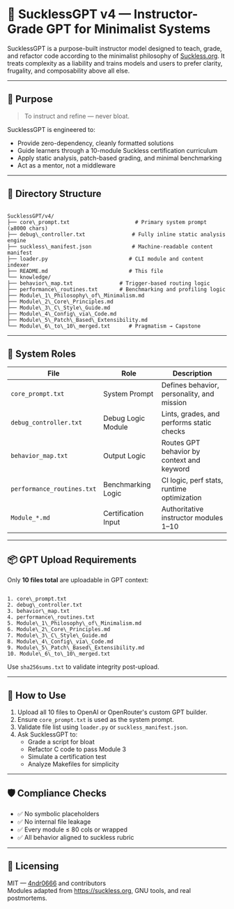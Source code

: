 # 🧠 SucklessGPT v4 — Instructor-Grade GPT for Minimalist Systems

SucklessGPT is a purpose-built instructor model designed to teach, grade, and refactor code according to the minimalist philosophy of [Suckless.org](https://suckless.org). It treats complexity as a liability and trains models and users to prefer clarity, frugality, and composability above all else.

---

## 🎯 Purpose

> To instruct and refine — never bloat.

SucklessGPT is engineered to:
- Provide zero-dependency, cleanly formatted solutions
- Guide learners through a 10-module Suckless certification curriculum
- Apply static analysis, patch-based grading, and minimal benchmarking
- Act as a mentor, not a middleware

---

## 🧩 Directory Structure

```

SucklessGPT/v4/
├── core\_prompt.txt                     # Primary system prompt (≥8000 chars)
├── debug\_controller.txt               # Fully inline static analysis engine
├── suckless\_manifest.json             # Machine-readable content manifest
├── loader.py                          # CLI module and content indexer
├── README.md                          # This file
└── knowledge/
├── behavior\_map.txt               # Trigger-based routing logic
├── performance\_routines.txt       # Benchmarking and profiling logic
├── Module\_1\_Philosophy\_of\_Minimalism.md
├── Module\_2\_Core\_Principles.md
├── Module\_3\_C\_Style\_Guide.md
├── Module\_4\_Config\_via\_Code.md
├── Module\_5\_Patch\_Based\_Extensibility.md
└── Module\_6\_to\_10\_merged.txt      # Pragmatism → Capstone

```

---

## 🧠 System Roles

| File                        | Role                 | Description                                  |
|-----------------------------|----------------------|----------------------------------------------|
| `core_prompt.txt`           | System Prompt        | Defines behavior, personality, and mission   |
| `debug_controller.txt`      | Debug Logic Module   | Lints, grades, and performs static checks    |
| `behavior_map.txt`          | Output Logic         | Routes GPT behavior by context and keyword   |
| `performance_routines.txt`  | Benchmarking Logic   | CI logic, perf stats, runtime optimization   |
| `Module_*.md`               | Certification Input  | Authoritative instructor modules 1–10        |

---

## 📦 GPT Upload Requirements

Only **10 files total** are uploadable in GPT context:

```

1. core\_prompt.txt
2. debug\_controller.txt
3. behavior\_map.txt
4. performance\_routines.txt
5. Module\_1\_Philosophy\_of\_Minimalism.md
6. Module\_2\_Core\_Principles.md
7. Module\_3\_C\_Style\_Guide.md
8. Module\_4\_Config\_via\_Code.md
9. Module\_5\_Patch\_Based\_Extensibility.md
10. Module\_6\_to\_10\_merged.txt

````

Use `sha256sums.txt` to validate integrity post-upload.

---

## 🚀 How to Use

1. Upload all 10 files to OpenAI or OpenRouter's custom GPT builder.
2. Ensure `core_prompt.txt` is used as the system prompt.
3. Validate file list using `loader.py` or `suckless_manifest.json`.
4. Ask SucklessGPT to:
   - Grade a script for bloat
   - Refactor C code to pass Module 3
   - Simulate a certification test
   - Analyze Makefiles for simplicity

---

## 🛡️ Compliance Checks

- ✅ No symbolic placeholders
- ✅ No internal file leakage
- ✅ Every module ≤ 80 cols or wrapped
- ✅ All behavior aligned to suckless rubric

---

## 📝 Licensing

MIT — [4ndr0666](https://github.com/4ndr0666) and contributors  
Modules adapted from https://suckless.org, GNU tools, and real postmortems.

